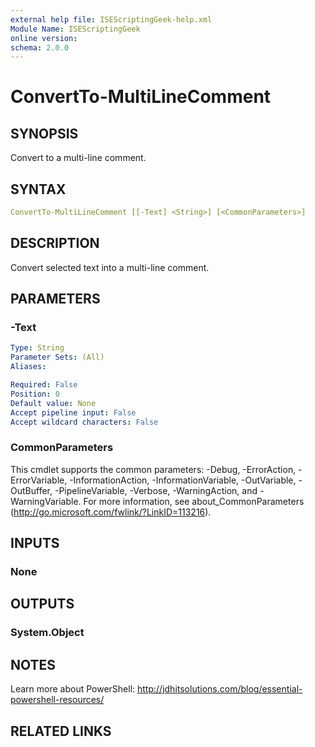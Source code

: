 ```yaml
---
external help file: ISEScriptingGeek-help.xml
Module Name: ISEScriptingGeek
online version:
schema: 2.0.0
---
```


# ConvertTo-MultiLineComment

## SYNOPSIS

Convert to a multi-line comment.

## SYNTAX

```yaml
ConvertTo-MultiLineComment [[-Text] <String>] [<CommonParameters>]
```

## DESCRIPTION

Convert selected text into a multi-line comment.

## PARAMETERS

### -Text

```yaml
Type: String
Parameter Sets: (All)
Aliases:

Required: False
Position: 0
Default value: None
Accept pipeline input: False
Accept wildcard characters: False
```

### CommonParameters

This cmdlet supports the common parameters: -Debug, -ErrorAction, -ErrorVariable, -InformationAction, -InformationVariable, -OutVariable, -OutBuffer, -PipelineVariable, -Verbose, -WarningAction, and -WarningVariable.
For more information, see about_CommonParameters (http://go.microsoft.com/fwlink/?LinkID=113216).

## INPUTS

### None

## OUTPUTS

### System.Object

## NOTES

Learn more about PowerShell: http://jdhitsolutions.com/blog/essential-powershell-resources/

## RELATED LINKS
